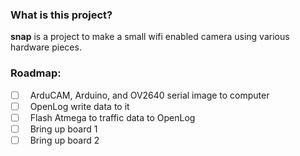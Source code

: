 ### What is this project?
**snap** is a project to make a small wifi enabled camera using various hardware pieces.

### Roadmap:
- [ ] &nbsp; ArduCAM, Arduino, and OV2640 serial image to computer
- [ ] &nbsp; OpenLog write data to it
- [ ] &nbsp; Flash Atmega to traffic data to OpenLog
- [ ] &nbsp; Bring up board 1
- [ ] &nbsp; Bring up board 2